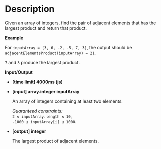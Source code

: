 # Description
Given an array of integers, find the pair of adjacent elements that has the largest product and return that product.

**Example**

For `inputArray = [3, 6, -2, -5, 7, 3]`, the output should be  
`adjacentElementsProduct(inputArray) = 21`.

`7` and `3` produce the largest product.

**Input/Output**

*   **[time limit] 4000ms (js)**

*   **[input] array.integer inputArray**

    An array of integers containing at least two elements.

    _Guaranteed constraints:_  
    `2 ≤ inputArray.length ≤ 10`,  
    `-1000 ≤ inputArray[i] ≤ 1000`.

*   **[output] integer**

    The largest product of adjacent elements.
